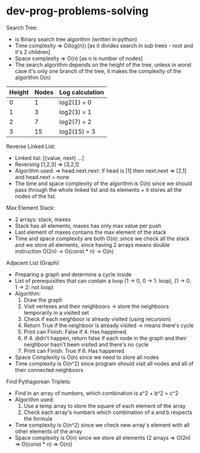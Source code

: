 # dev-prog-problems-solving


Search Tree:
  - is Binary search tree algorithm (written in python)
  - Time complexity => O(log(n)) [as it divides search in sub trees - root and it's 2 children]
  - Space complexity => O(n) [as n is number of nodes]
  - The search algorithm depends on the height of the tree, unless in worst case it's only one branch of the tree, it makes 
  the complexity of the algorithm O(n)

| Height  | Nodes | Log calculation |
| ------------- | ------------- | ------------- |
| 0  | 1  | log2(1) = 0  |
| 1  | 3 | log2(3) = 1 |
| 2  | 7  | log2(7) = 2  |
| 3  | 15 | log2(15) = 3   |

Reverse Linked List:
   - Linked list: [{value, next} ...]
   - Reversing [1,2,3] => [3,2,1]
   - Algorithm used: => head.next.next: if head is [1] then next.next => [2,1] and head.next = none
   - The time and space complexity of the algorithm is O(n) since we should pass through the whole linked list and its elements + it stores all the nodes of the list.
   
Max Element Stack:
   - 2 arrays: stack, maxes
   - Stack has all elements, maxes has only max value per push
   - Last element of maxes contains the max element of the stack
   - Time and space complexity are both O(n): since we check all the stack and we store all elements, since having 2 arrays means double instruction O(2n) -> O(const * n) -> O(n)

Adjacent List (Graph):
   - Preparing a graph and determine a cycle inside
   - List of prerequisities that can contain a loop (1 -> 0, 0 -> 1: loop), (1 -> 0, 1 -> 2: not loop)
   - Algorithm: 
      1. Draw the graph
      2. Visit vertexes and their neighboors -> store the neighboors temporarily in a visited set
      3. Check if each neighboor is already visited (using recursion)
      4. Return True if the neighboor is already visited -> means there's cycle
      5. Print can Finish: False if 4. Has happened
      6. If 4. didn't happen, return false if each node in the graph and their neighboor hasn't been visited and there's no cycle
      7. Print can Finish: True  if 6. Has happened
   - Space Complexity is O(n) since we need to store all nodes
   - Time complexity is O(n^2) since program should visit all nodes and all of their connected neighboors

Find Pythagorean Triplets:
   - Find in an array of numbers, which combination is a^2 + b^2 = c^2
   - Algorithm used: 
      1. Use a temp array to store the square of each element of the array
      2. Check each array's numbers which combination of a and b respects the formula
   - Time complexity is O(n^2) since we check new array's element with all other elements of the array
   - Space complexity is O(n) since we store all elements (2 arrays => O(2n) => O(const * n) => O(n))
